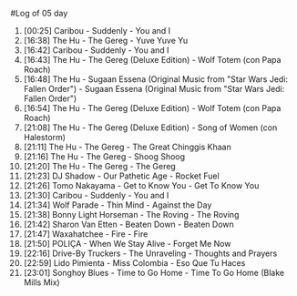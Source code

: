#Log of 05 day

1. [00:25] Caribou - Suddenly - You and I
1. [16:38] The Hu - The Gereg - Yuve Yuve Yu
1. [16:42] Caribou - Suddenly - You and I
1. [16:43] The Hu - The Gereg (Deluxe Edition) - Wolf Totem (con Papa Roach)
1. [16:48] The Hu - Sugaan Essena (Original Music from "Star Wars Jedi: Fallen Order") - Sugaan Essena (Original Music from "Star Wars Jedi: Fallen Order")
1. [16:54] The Hu - The Gereg (Deluxe Edition) - Wolf Totem (con Papa Roach)
1. [21:08] The Hu - The Gereg (Deluxe Edition) - Song of Women (con Halestorm)
1. [21:11] The Hu - The Gereg - The Great Chinggis Khaan
1. [21:16] The Hu - The Gereg - Shoog Shoog
1. [21:20] The Hu - The Gereg - The Gereg
1. [21:23] DJ Shadow - Our Pathetic Age - Rocket Fuel
1. [21:26] Tomo Nakayama - Get to Know You - Get To Know You
1. [21:30] Caribou - Suddenly - You and I
1. [21:34] Wolf Parade - Thin Mind - Against the Day
1. [21:38] Bonny Light Horseman - The Roving - The Roving
1. [21:42] Sharon Van Etten - Beaten Down - Beaten Down
1. [21:47] Waxahatchee - Fire - Fire
1. [21:50] POLIÇA - When We Stay Alive - Forget Me Now
1. [22:16] Drive-By Truckers - The Unraveling - Thoughts and Prayers
1. [22:59] Lido Pimienta - Miss Colombia - Eso Que Tu Haces
1. [23:01] Songhoy Blues - Time to Go Home - Time To Go Home (Blake Mills Mix)

